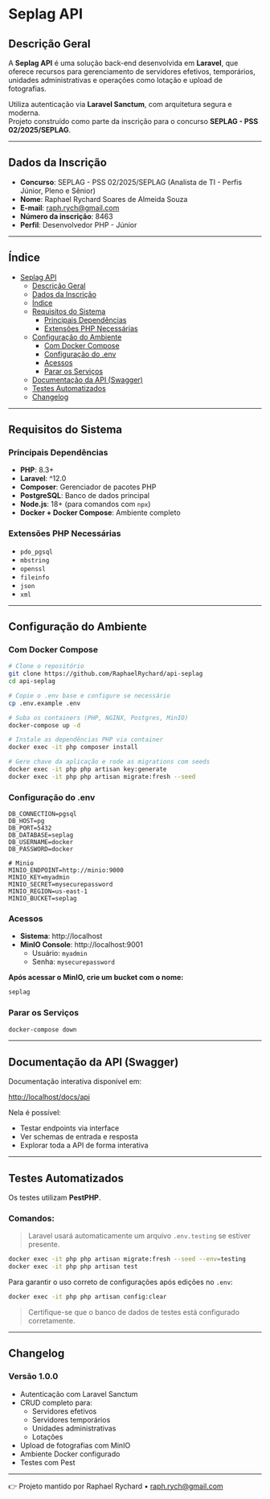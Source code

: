 # Seplag API

## Descrição Geral

A **Seplag API** é uma solução back-end desenvolvida em **Laravel**, que oferece recursos para gerenciamento de servidores efetivos, temporários, unidades administrativas e operações como lotação e upload de fotografias.

Utiliza autenticação via **Laravel Sanctum**, com arquitetura segura e moderna.  
Projeto construído como parte da inscrição para o concurso **SEPLAG - PSS 02/2025/SEPLAG**.

---

## Dados da Inscrição

- **Concurso**: SEPLAG - PSS 02/2025/SEPLAG (Analista de TI - Perfis Júnior, Pleno e Sênior)
- **Nome**: Raphael Rychard Soares de Almeida Souza
- **E-mail**: raph.rych@gmail.com
- **Número da inscrição**: 8463
- **Perfil**: Desenvolvedor PHP - Júnior

---

## Índice

- [Seplag API](#seplag-api)
    - [Descrição Geral](#descrição-geral)
    - [Dados da Inscrição](#dados-da-inscrição)
    - [Índice](#índice)
    - [Requisitos do Sistema](#requisitos-do-sistema)
        - [Principais Dependências](#principais-dependências)
        - [Extensões PHP Necessárias](#extensões-php-necessárias)
    - [Configuração do Ambiente](#configuração-do-ambiente)
        - [Com Docker Compose](#com-docker-compose)
        - [Configuração do .env](#configuração-do-env)
        - [Acessos](#acessos)
        - [Parar os Serviços](#parar-os-serviços)
    - [Documentação da API (Swagger)](#documentação-da-api-swagger)
    - [Testes Automatizados](#testes-automatizados)
    - [Changelog](#changelog)

---

## Requisitos do Sistema

### Principais Dependências

- **PHP**: 8.3+
- **Laravel**: ^12.0
- **Composer**: Gerenciador de pacotes PHP
- **PostgreSQL**: Banco de dados principal
- **Node.js**: 18+ (para comandos com `npx`)
- **Docker + Docker Compose**: Ambiente completo

### Extensões PHP Necessárias

- `pdo_pgsql`
- `mbstring`
- `openssl`
- `fileinfo`
- `json`
- `xml`

---

## Configuração do Ambiente

### Com Docker Compose

```bash
# Clone o repositório
git clone https://github.com/RaphaelRychard/api-seplag
cd api-seplag

# Copie o .env base e configure se necessário
cp .env.example .env

# Suba os containers (PHP, NGINX, Postgres, MinIO)
docker-compose up -d

# Instale as dependências PHP via container
docker exec -it php composer install

# Gere chave da aplicação e rode as migrations com seeds
docker exec -it php php artisan key:generate
docker exec -it php php artisan migrate:fresh --seed
```

### Configuração do .env

```env
DB_CONNECTION=pgsql
DB_HOST=pg
DB_PORT=5432
DB_DATABASE=seplag
DB_USERNAME=docker
DB_PASSWORD=docker

# Minio
MINIO_ENDPOINT=http://minio:9000
MINIO_KEY=myadmin
MINIO_SECRET=mysecurepassword
MINIO_REGION=us-east-1
MINIO_BUCKET=seplag
```

### Acessos

- **Sistema**: http://localhost
- **MinIO Console**: http://localhost:9001
    - Usuário: `myadmin`
    - Senha: `mysecurepassword`

**Após acessar o MinIO, crie um bucket com o nome:**

```txt
seplag
```

### Parar os Serviços

```bash
docker-compose down
```

---

## Documentação da API (Swagger)

Documentação interativa disponível em:

[http://localhost/docs/api](http://localhost/docs/api)

Nela é possível:

- Testar endpoints via interface
- Ver schemas de entrada e resposta
- Explorar toda a API de forma interativa

---

## Testes Automatizados

Os testes utilizam **PestPHP**.

### Comandos:

> Laravel usará automaticamente um arquivo `.env.testing` se estiver presente.

```bash
docker exec -it php php artisan migrate:fresh --seed --env=testing
docker exec -it php php artisan test
```

Para garantir o uso correto de configurações após edições no `.env`:

```bash
docker exec -it php php artisan config:clear
```

> Certifique-se que o banco de dados de testes está configurado corretamente.

---

## Changelog

### Versão 1.0.0

- Autenticação com Laravel Sanctum
- CRUD completo para:
    - Servidores efetivos
    - Servidores temporários
    - Unidades administrativas
    - Lotações
- Upload de fotografias com MinIO
- Ambiente Docker configurado
- Testes com Pest

---

👉 Projeto mantido por Raphael Rychard • [raph.rych@gmail.com](mailto:raph.rych@gmail.com)

